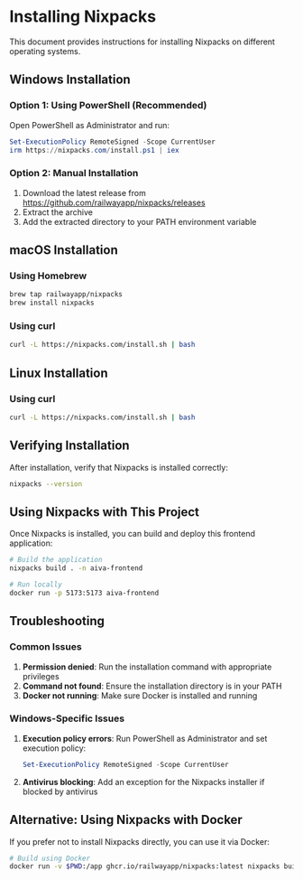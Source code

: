 # Installing Nixpacks

This document provides instructions for installing Nixpacks on different operating systems.

## Windows Installation

### Option 1: Using PowerShell (Recommended)

Open PowerShell as Administrator and run:

```powershell
Set-ExecutionPolicy RemoteSigned -Scope CurrentUser
irm https://nixpacks.com/install.ps1 | iex
```

### Option 2: Manual Installation

1. Download the latest release from https://github.com/railwayapp/nixpacks/releases
2. Extract the archive
3. Add the extracted directory to your PATH environment variable

## macOS Installation

### Using Homebrew

```bash
brew tap railwayapp/nixpacks
brew install nixpacks
```

### Using curl

```bash
curl -L https://nixpacks.com/install.sh | bash
```

## Linux Installation

### Using curl

```bash
curl -L https://nixpacks.com/install.sh | bash
```

## Verifying Installation

After installation, verify that Nixpacks is installed correctly:

```bash
nixpacks --version
```

## Using Nixpacks with This Project

Once Nixpacks is installed, you can build and deploy this frontend application:

```bash
# Build the application
nixpacks build . -n aiva-frontend

# Run locally
docker run -p 5173:5173 aiva-frontend
```

## Troubleshooting

### Common Issues

1. **Permission denied**: Run the installation command with appropriate privileges
2. **Command not found**: Ensure the installation directory is in your PATH
3. **Docker not running**: Make sure Docker is installed and running

### Windows-Specific Issues

1. **Execution policy errors**: Run PowerShell as Administrator and set execution policy:
   ```powershell
   Set-ExecutionPolicy RemoteSigned -Scope CurrentUser
   ```

2. **Antivirus blocking**: Add an exception for the Nixpacks installer if blocked by antivirus

## Alternative: Using Nixpacks with Docker

If you prefer not to install Nixpacks directly, you can use it via Docker:

```bash
# Build using Docker
docker run -v $PWD:/app ghcr.io/railwayapp/nixpacks:latest nixpacks build /app -n aiva-frontend
```